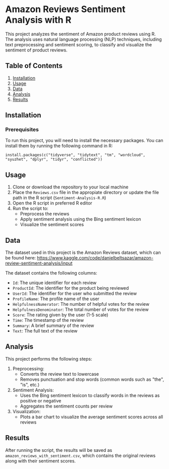 # Amazon Reviews Sentiment Analysis with R
This project analyzes the sentiment of Amazon product reviews using R. The analysis uses natural language processing (NLP) techniques, including text preprocessing and sentiment scoring, to classify and visualize the sentiment of product reviews.

## Table of Contents

1. [Installation](#installation)
2. [Usage](#usage)
3. [Data](#data)
4. [Analysis](#analysis)
5. [Results](#results)

## Installation
### Prerequisites
To run this project, you will need to install the necessary packages. You can install them by running the following command in R:

```install.packages(c("tidyverse", "tidytext", "tm", "wordcloud", "syuzhet", "dplyr", "tidyr", "conflicted"))```

## Usage
1. Clone or download the repository to your local machine
2. Place the `Reviews.csv` file in the appropiate directory or update the file path in the R script (`Sentiment-Analysis-R.R`)
3. Open the R script in preferred R editor
4. Run the script to:
     - Preprocess the reviews
     - Apply sentiment analysis using the Bing sentiment lexicon
     - Visualize the sentiment scores

## Data
The dataset used in this project is the Amazon Reviews dataset, which can be found here: https://www.kaggle.com/code/danielbeltsazar/amazon-review-sentiment-analysis/input

The dataset contains the following columns:
- `Id`: The unique identifier for each review
- `ProductId`: The identifier for the product being reviewed
- `UserId`: The identifier for the user who submitted the review
- `ProfileName`: The profile name of the user
- `HelpfulnessNumerator`: The number of helpful votes for the review
- `HelpfulnessDenominator`: The total number of votes for the review
- `Score`: The rating given by the user (1-5 scale)
- `Time`: The timestamp of the review
- `Summary`: A brief summary of the review
- `Text`: The full text of the review

## Analysis
This project performs the following steps:
1. Preprocessing:
   - Converts the review text to lowercase
   - Removes punctuation and stop words (common words such as "the", "is", etc.)
2. Sentiment Analysis:
   - Uses the Bing sentiment lexicon to classify words in the reviews as positive or negative
   - Aggregates the sentiment counts per review
3. Visualization:
   - Plots a bar chart to visualize the average sentiment scores across all reviews

## Results
After running the script, the results will be saved as `amazon_reviews_with_sentiment.csv`, which contains the original reviews along with their sentiment scores.
